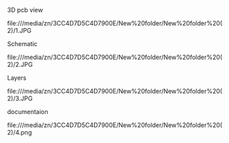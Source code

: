 3D pcb view

file:///media/zn/3CC4D7D5C4D7900E/New%20folder/New%20folder%20(2)/1.JPG

Schematic

file:///media/zn/3CC4D7D5C4D7900E/New%20folder/New%20folder%20(2)/2.JPG

Layers

file:///media/zn/3CC4D7D5C4D7900E/New%20folder/New%20folder%20(2)/3.JPG

documentaion

file:///media/zn/3CC4D7D5C4D7900E/New%20folder/New%20folder%20(2)/4.png
